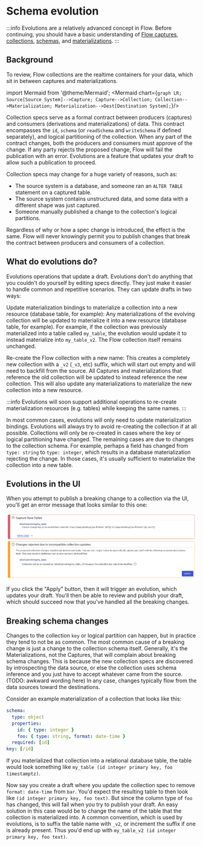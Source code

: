 # Schema evolution

:::info
Evolutions are a relatively advanced concept in Flow.
Before continuing, you should have a basic understanding of [Flow captures](/concepts/captures.md), [collections](/concepts/collections.md), [schemas](/concepts/schemas.md), and [materializations](/concepts/materialization.md).
:::

## Background

To review, Flow collections are the realtime containers for your data, which sit in between captures and materializations.

import Mermaid from '@theme/Mermaid';
<Mermaid chart={`
  graph LR;
    Source[Source System]-->Capture;
		Capture-->Collection;
    Collection-->Materialization;
    Materialization-->Dest[Destination System];
`}/>

Collection specs serve as a formal contract between producers (captures) and consumers (derivations and materializations) of data. 
This contract encompasses the `id`, `schema` (or `readSchema` and `writeSchema` if defined separately), and logical partitioning of the collection. When any part of the contract changes, both the producers and consumers must approve of the change. If any party rejects the proposed change, Flow will fail the publication with an error. Evolutions are a feature that updates your draft to allow such a publication to proceed.

Collection specs may change for a huge variety of reasons, such as:

- The source system is a database, and someone ran an `ALTER TABLE` statement on a captured table.
- The source system contains unstructured data, and some data with a different shape was just captured.
- Someone manually published a change to the collection's logical partitions.

Regardless of why or how a spec change is introduced, the effect is the same. Flow will never knowingly permit you to publish changes that break the contract between producers and consumers of a collection.

## What do evolutions do?

Evolutions operations that update a draft. Evolutions don't do anything that you couldn't do yourself by editing specs directly. They just make it easier to handle common and repetitive scenarios. They can update drafts in two ways:

Update materialization bindings to materialize a collection into a new resource (database table, for example): Any materializations of the evolving collection will be updated to materialize it into a new resource (database table, for example). For example, if the collection was previously materialized into a table called `my_table`, the evolution would update it to instead materialize into `my_table_v2`. The Flow collection itself remains unchanged.

Re-create the Flow collection with a new name: This creates a completely new collection with a `_v2` (`_v3`, etc) suffix, which will start out empty and will need to backfill from the source. All Captures and materializations that reference the old collection will be updated to instead reference the new collection. This will also update any materializations to materialize the new collection into a new resource.

:::info
Evolutions will soon support additional operations to re-create materialization resources (e.g. tables) while keeping the same names.
:::

In most common cases, evolutions will only need to update materialization bindings. Evolutions will always try to avoid re-creating the collection if at all possible. Collections will only be re-created in cases where the key or logical partitioning have changed. The remaining cases are due to changes to the collection schema. For example, perhaps a field has changed from `type: string` to `type: integer`, which results in a database materialization rejecting the change. In those cases, it's usually sufficient to materialize the collection into a new table.

## Evolutions in the UI

When you attempt to publish a breaking change to a collection via the UI, you'll get an error message that looks similar to this one:

![](<./evolutions-images/ui-evolution-re-create.png>)

If you click the "Apply" button, then it will trigger an evolution, which updates your draft. You'll then be able to review and publish your draft, which should succeed now that you've handled all the breaking changes.

## Breaking schema changes

Changes to the collection `key` or logical partition can happen, but in practice they tend to not be as common. The most common cause of a breaking change is just a change to the collection schema itself. Generally, it's the Materializations, not the Captures, that will complain about breaking schema changes. This is because the new collection specs are discovered by introspecting the data source, or else the collection uses schema inference and you just have to accept whatever came from the source. (TODO: awkward wording here) In any case, changes typically flow from the data sources toward the destinations.

Consider an example materialization of a collection that looks like this:

```yaml
schema:
  type: object
  properties:
    id: { type: integer }
    foo: { type: string, format: date-time }
  required: [id]
key: [/id]
```

If you materialized that collection into a relational database table, the table would look something like `my_table (id integer primary key, foo timestamptz)`.

Now say you create a draft where you update the collection spec to remove `format: date-time` from `bar`. You'd expect the resulting table to then look like `(id integer primary key, foo text)`. But since the column type of `foo` has changed, this will fail when you try to publish your draft. An easy solution in this case would be to change the name of the table that the collection is materialized into. A common convention, which is used by evolutions, is to suffix the table name with `_v2`, or increment the suffix if one is already present. Thus you'd end up with `my_table_v2 (id integer primary key, foo text)`.